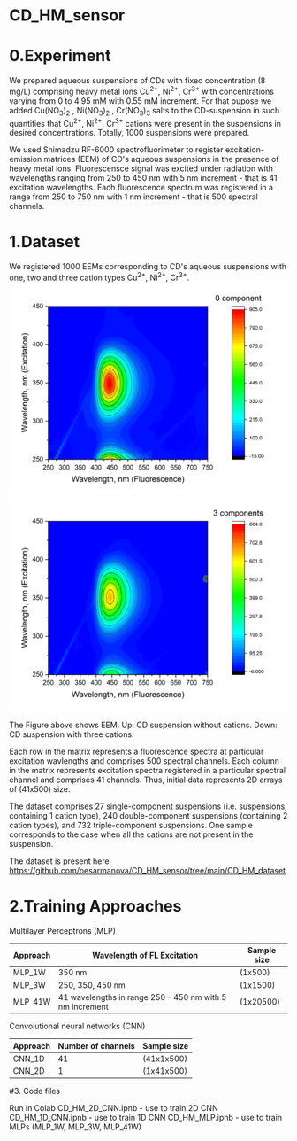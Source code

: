 # CD_HM_sensor

# 0.Experiment

We prepared aqueous suspensions of CDs with fixed concentration (8 mg/L) comprising heavy metal ions Cu<sup>2+</sup>, Ni<sup>2+</sup>, Cr<sup>3+</sup> with concentrations varying from 0 to 4.95 mM with 0.55 mM increment. For that pupose we added Cu(NO<sub>3</sub>)<sub>2</sub> , Ni(NO<sub>3</sub>)<sub>2</sub> , Cr(NO<sub>3</sub>)<sub>3</sub> salts to the CD-suspension in such quantities that Cu<sup>2+</sup>, Ni<sup>2+</sup>, Cr<sup>3+</sup> cations were present in the suspensions in desired concentrations.
Totally, 1000 suspensions were prepared.

We used Shimadzu RF-6000 spectrofluorimeter to register excitation-emission matrices (EEM) of CD's aqueous suspensions in the presence of heavy metal ions. Fluorescensce signal was excited under radiation with wavelengths ranging from 250 to 450 nm with 5 nm increment - that is 41 excitation wavelengths. Each fluorescence spectrum was registered in a range from 250 to 750 nm with 1 nm increment - that is 500 spectral channels.

# 1.Dataset

We registered 1000 EEMs corresponding to CD's aqueous suspensions with one, two and three cation types Cu<sup>2+</sup>, Ni<sup>2+</sup>, Cr<sup>3+</sup>.
![plot](https://github.com/oesarmanova/CD_HM_sensor/blob/main/sample_1.png)
![plot](https://github.com/oesarmanova/CD_HM_sensor/blob/main/sample_3_comp.png)

The Figure above shows EEM. Up: CD suspension without cations. Down: CD suspension with three cations.

Each row in the matrix represents a fluorescence spectra at particular excitation wavlengths and comprises 500 spectral channels. Each column in the matrix represents excitation spectra registered in a particular spectral channel and comprises 41 channels. Thus, initial data represents 2D arrays of (41x500) size.

The dataset comprises 27 single-component suspensions (i.e. suspensions, containing 1 cation type), 240 double-component suspensions (containing 2 cation types), and 732 triple-component suspensions. One sample corresponds to the case when all the cations are not present in the suspension.

The dataset is present here https://github.com/oesarmanova/CD_HM_sensor/tree/main/CD_HM_dataset.

# 2.Training Approaches

Multilayer Perceptrons (MLP)

| Approach  | Wavelength of FL Excitation | Sample size |
| --- | --- | --- |
| MLP_1W  | 350 nm  | (1x500) |
| MLP_3W  | 250, 350, 450 nm  | (1x1500) |
| MLP_41W  | 41 wavelengths in range 250 – 450 nm with 5 nm increment | (1x20500) |

Convolutional neural networks (CNN)

| Approach  | Number of channels | Sample size |
| --- | --- | --- |
| CNN_1D  | 41  | (41x1x500) |
| CNN_2D  | 1  | (1x41x500) |

#3. Code files

Run in Colab
CD_HM_2D_CNN.ipnb - use to train 2D CNN
CD_HM_1D_CNN.ipnb - use to train 1D CNN
CD_HM_MLP.ipnb - use to train MLPs (MLP_1W, MLP_3W, MLP_41W)
